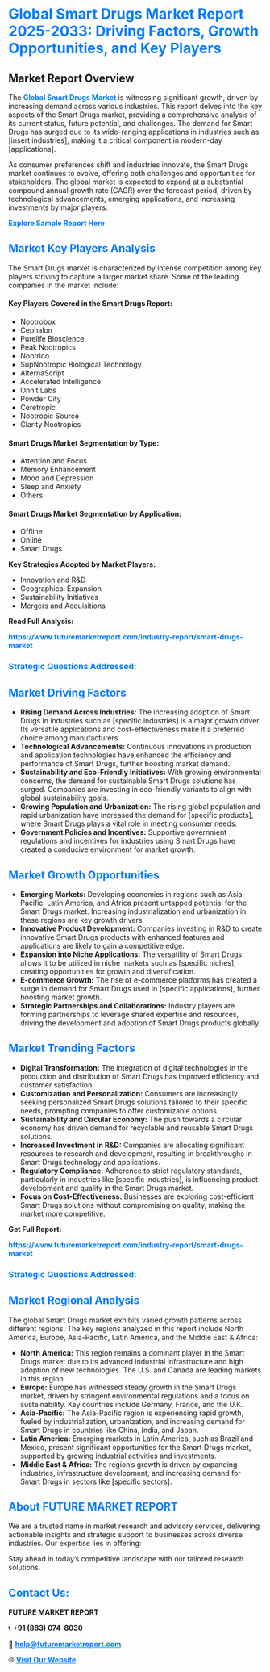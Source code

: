 <h1 style="color: #007BFF;">Global Smart Drugs Market Report 2025-2033: Driving Factors, Growth Opportunities, and Key Players</h1>

<section id="overview">
<h2>Market Report Overview</h2>
<p>The <a href="https://www.futuremarketreport.com/industry-report/smart-drugs-market" style="color: #007BFF; text-decoration: none;"><strong>Global Smart Drugs Market</strong></a> is witnessing significant growth, driven by increasing demand across various industries. This report delves into the key aspects of the Smart Drugs market, providing a comprehensive analysis of its current status, future potential, and challenges. The demand for Smart Drugs has surged due to its wide-ranging applications in industries such as [insert industries], making it a critical component in modern-day [applications].</p>
<p>As consumer preferences shift and industries innovate, the Smart Drugs market continues to evolve, offering both challenges and opportunities for stakeholders. The global market is expected to expand at a substantial compound annual growth rate (CAGR) over the forecast period, driven by technological advancements, emerging applications, and increasing investments by major players.</p>
</section>

<section id="overview">
<p><a href="https://www.futuremarketreport.com/request-sample/reportId=123861" style="color: #007BFF; text-decoration: none;"><strong>Explore Sample Report Here</strong></a></p>
</section>

<section id="key-players">
<h2 style="color: #007BFF;">Market Key Players Analysis</h2>
<p>The Smart Drugs market is characterized by intense competition among key players striving to capture a larger market share. Some of the leading companies in the market include:</p>
<h4>Key Players Covered in the Smart Drugs Report:</h4>
<ul><li>Nootrobox</li><li>Cephalon</li><li>Purelife Bioscience</li><li>Peak Nootropics</li><li>Nootrico</li><li>SupNootropic Biological Technology</li><li>AlternaScript</li><li>Accelerated Intelligence</li><li>Onnit Labs</li><li>Powder City</li><li>Ceretropic</li><li>Nootropic Source</li><li>Clarity Nootropics</li></ul>
<h4>Smart Drugs Market Segmentation by Type:</h4>
<ul><li>Attention and Focus</li><li>Memory Enhancement</li><li>Mood and Depression</li><li>Sleep and Anxiety</li><li>Others</li></ul>

<h4>Smart Drugs Market Segmentation by Application:</h4>
<ul><li>Offline</li><li>Online</li><li>Smart Drugs</li></ul>
<p><strong>Key Strategies Adopted by Market Players:</strong></p>
<ul>
<li>Innovation and R&D</li>
<li>Geographical Expansion</li>
<li>Sustainability Initiatives</li>
<li>Mergers and Acquisitions</li>
</ul>
</section>

<section>
<p><strong>Read Full Analysis: </strong></p><a href="https://www.futuremarketreport.com/industry-report/smart-drugs-market" style="color: #007BFF; text-decoration: none;"><strong>https://www.futuremarketreport.com/industry-report/smart-drugs-market</strong></a>
<h3 style="color: #007BFF;">Strategic Questions Addressed:</h3>
</section>

<section id="driving-factors">
<h2 style="color: #007BFF;">Market Driving Factors</h2>
<ul>
<li><strong>Rising Demand Across Industries:</strong> The increasing adoption of Smart Drugs in industries such as [specific industries] is a major growth driver. Its versatile applications and cost-effectiveness make it a preferred choice among manufacturers.</li>
<li><strong>Technological Advancements:</strong> Continuous innovations in production and application technologies have enhanced the efficiency and performance of Smart Drugs, further boosting market demand.</li>
<li><strong>Sustainability and Eco-Friendly Initiatives:</strong> With growing environmental concerns, the demand for sustainable Smart Drugs solutions has surged. Companies are investing in eco-friendly variants to align with global sustainability goals.</li>
<li><strong>Growing Population and Urbanization:</strong> The rising global population and rapid urbanization have increased the demand for [specific products], where Smart Drugs plays a vital role in meeting consumer needs.</li>
<li><strong>Government Policies and Incentives:</strong> Supportive government regulations and incentives for industries using Smart Drugs have created a conducive environment for market growth.</li>
</ul>
</section>

<section id="growth-opportunities">
<h2 style="color: #007BFF;">Market Growth Opportunities</h2>
<ul>
<li><strong>Emerging Markets:</strong> Developing economies in regions such as Asia-Pacific, Latin America, and Africa present untapped potential for the Smart Drugs market. Increasing industrialization and urbanization in these regions are key growth drivers.</li>
<li><strong>Innovative Product Development:</strong> Companies investing in R&D to create innovative Smart Drugs products with enhanced features and applications are likely to gain a competitive edge.</li>
<li><strong>Expansion into Niche Applications:</strong> The versatility of Smart Drugs allows it to be utilized in niche markets such as [specific niches], creating opportunities for growth and diversification.</li>
<li><strong>E-commerce Growth:</strong> The rise of e-commerce platforms has created a surge in demand for Smart Drugs used in [specific applications], further boosting market growth.</li>
<li><strong>Strategic Partnerships and Collaborations:</strong> Industry players are forming partnerships to leverage shared expertise and resources, driving the development and adoption of Smart Drugs products globally.</li>
</ul>
</section>

<section id="trending-factors">
<h2 style="color: #007BFF;">Market Trending Factors</h2>
<ul>
<li><strong>Digital Transformation:</strong> The integration of digital technologies in the production and distribution of Smart Drugs has improved efficiency and customer satisfaction.</li>
<li><strong>Customization and Personalization:</strong> Consumers are increasingly seeking personalized Smart Drugs solutions tailored to their specific needs, prompting companies to offer customizable options.</li>
<li><strong>Sustainability and Circular Economy:</strong> The push towards a circular economy has driven demand for recyclable and reusable Smart Drugs solutions.</li>
<li><strong>Increased Investment in R&D:</strong> Companies are allocating significant resources to research and development, resulting in breakthroughs in Smart Drugs technology and applications.</li>
<li><strong>Regulatory Compliance:</strong> Adherence to strict regulatory standards, particularly in industries like [specific industries], is influencing product development and quality in the Smart Drugs market.</li>
<li><strong>Focus on Cost-Effectiveness:</strong> Businesses are exploring cost-efficient Smart Drugs solutions without compromising on quality, making the market more competitive.</li>
</ul>
</section>

<section>
<p><strong>Get Full Report: </strong></p><a href="https://www.futuremarketreport.com/industry-report/smart-drugs-market" style="color: #007BFF; text-decoration: none;"><strong>https://www.futuremarketreport.com/industry-report/smart-drugs-market</strong></a>
<h3 style="color: #007BFF;">Strategic Questions Addressed:</h3>
</section>


<section id="regional-analysis">
<h2 style="color: #007BFF;">Market Regional Analysis</h2>
<p>The global Smart Drugs market exhibits varied growth patterns across different regions. The key regions analyzed in this report include North America, Europe, Asia-Pacific, Latin America, and the Middle East & Africa:</p>
<ul>
<li><strong>North America:</strong> This region remains a dominant player in the Smart Drugs market due to its advanced industrial infrastructure and high adoption of new technologies. The U.S. and Canada are leading markets in this region.</li>
<li><strong>Europe:</strong> Europe has witnessed steady growth in the Smart Drugs market, driven by stringent environmental regulations and a focus on sustainability. Key countries include Germany, France, and the U.K.</li>
<li><strong>Asia-Pacific:</strong> The Asia-Pacific region is experiencing rapid growth, fueled by industrialization, urbanization, and increasing demand for Smart Drugs in countries like China, India, and Japan.</li>
<li><strong>Latin America:</strong> Emerging markets in Latin America, such as Brazil and Mexico, present significant opportunities for the Smart Drugs market, supported by growing industrial activities and investments.</li>
<li><strong>Middle East & Africa:</strong> The region’s growth is driven by expanding industries, infrastructure development, and increasing demand for Smart Drugs in sectors like [specific sectors].</li>
</ul>
</section>

<footer>
<h2 style="color: #007BFF;">About FUTURE MARKET REPORT</h2>
<p>We are a trusted name in market research and advisory services, delivering actionable insights and strategic support to businesses across diverse industries. Our expertise lies in offering:</p>

<p>Stay ahead in today’s competitive landscape with our tailored research solutions.</p>

<h2 style="color: #007BFF;">Contact Us:</h2>
<p><strong>FUTURE MARKET REPORT</strong></p>
<p>📞 <strong>+91 (883) 074-8030</strong></p>
<p>📧 <strong><a href="mailto:help@futuremarketreport.com" style="color: #007BFF;">help@futuremarketreport.com</a></strong></p>
<p>🌐 <strong><a href="https://www.futuremarketreport.com/" style="color: #007BFF;">Visit Our Website</a></strong></p>
</footer>